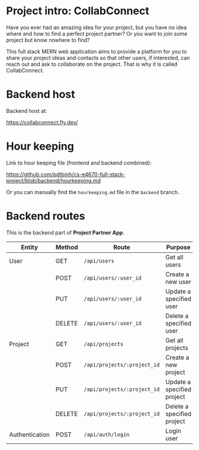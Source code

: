 # Project intro: CollabConnect

Have you ever had an amazing idea for your project, but you have no idea where and how to find a perfect project partner? Or you want to join some project but know nowhere to find?

This full stack MERN web application aims to provide a platform for you to share your project ideas and contacts so that other users, if interested, can reach out and ask to collaborate on the project. That is why it is called CollabConnect.

# Backend host

Backend host at:

https://collabconnect.fly.dev/

# Hour keeping

Link to hour keeping file (frontend and backend combined):

https://github.com/pdtbinh/cs-e4670-full-stack-project/blob/backend/hourkeeping.md

Or you can manually find the `hourkeeping.md` file in the `backend` branch.

# Backend routes

This is the backend part of <b>Project Partner App</b>.

|Entity|Method|Route|Purpose|
|-|-|-|-|
|User|GET|`/api/users`|Get all users|
||POST|`/api/users/:user_id`|Create a new user|
||PUT|`/api/users/:user_id`|Update a specified user|
||DELETE|`/api/users/:user_id`|Delete a specified user|
|Project|GET|`/api/projects`|Get all projects|
||POST|`/api/projects/:project_id`|Create a new project|
||PUT|`/api/projects/:project_id`|Update a specified project|
||DELETE|`/api/projects/:project_id`|Delete a specified project|
|Authentication|POST|`/api/auth/login`|Login user|